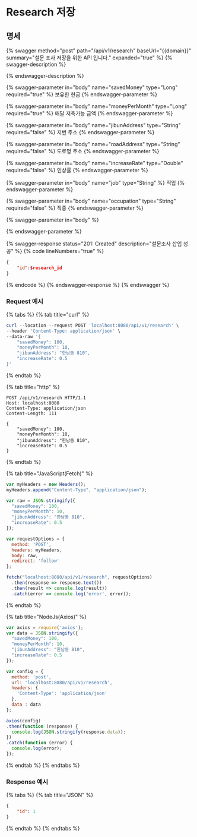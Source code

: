 # Research 저장

## 명세

{% swagger method="post" path="/api/v1/research" baseUrl="{{domain}}" summary="설문 조사 저장을 위한 API 입니다." expanded="true" %}
{% swagger-description %}

{% endswagger-description %}

{% swagger-parameter in="body" name="savedMoney" type="Long" required="true" %}
보유한 현금
{% endswagger-parameter %}

{% swagger-parameter in="body" name="moneyPerMonth" type="Long" required="true" %}
매달 저축가능 금액
{% endswagger-parameter %}

{% swagger-parameter in="body" name="jibunAddress" type="String" required="false" %}
지번 주소
{% endswagger-parameter %}

{% swagger-parameter in="body" name="roadAddress" type="String" required="false" %}
도로명 주소
{% endswagger-parameter %}

{% swagger-parameter in="body" name="increaseRate" type="Double" required="false" %}
인상률
{% endswagger-parameter %}

{% swagger-parameter in="body" name="job" type="String" %}
직업
{% endswagger-parameter %}

{% swagger-parameter in="body" name="occupation" type="String" required="false" %}
직종
{% endswagger-parameter %}

{% swagger-parameter in="body" %}

{% endswagger-parameter %}

{% swagger-response status="201: Created" description="설문조사 삽입 성공" %}
{% code lineNumbers="true" %}
```json
{
    "id":$research_id
}
```
{% endcode %}
{% endswagger-response %}
{% endswagger %}

### Request 예시

{% tabs %}
{% tab title="curl" %}
```powershell
curl --location --request POST 'localhost:8080/api/v1/research' \
--header 'Content-Type: application/json' \
--data-raw '{
    "savedMoney": 100,
    "moneyPerMonth": 10,
    "jibunAddress": "한남동 810",
    "increaseRate": 0.5
}'
```
{% endtab %}

{% tab title="http" %}
```
POST /api/v1/research HTTP/1.1
Host: localhost:8080
Content-Type: application/json
Content-Length: 111

{
    "savedMoney": 100,
    "moneyPerMonth": 10,
    "jibunAddress": "한남동 810",
    "increaseRate": 0.5
}
```
{% endtab %}

{% tab title="JavaScript(Fetch)" %}
```javascript
var myHeaders = new Headers();
myHeaders.append("Content-Type", "application/json");

var raw = JSON.stringify({
  "savedMoney": 100,
  "moneyPerMonth": 10,
  "jibunAddress": "한남동 810",
  "increaseRate": 0.5
});

var requestOptions = {
  method: 'POST',
  headers: myHeaders,
  body: raw,
  redirect: 'follow'
};

fetch("localhost:8080/api/v1/research", requestOptions)
  .then(response => response.text())
  .then(result => console.log(result))
  .catch(error => console.log('error', error));
```
{% endtab %}

{% tab title="NodeJs(Axios)" %}
```javascript
var axios = require('axios');
var data = JSON.stringify({
  "savedMoney": 100,
  "moneyPerMonth": 10,
  "jibunAddress": "한남동 810",
  "increaseRate": 0.5
});

var config = {
  method: 'post',
  url: 'localhost:8080/api/v1/research',
  headers: { 
    'Content-Type': 'application/json'
  },
  data : data
};

axios(config)
.then(function (response) {
  console.log(JSON.stringify(response.data));
})
.catch(function (error) {
  console.log(error);
});

```
{% endtab %}
{% endtabs %}

### Response 예시

{% tabs %}
{% tab title="JSON" %}
```json
{
    "id": 1
}
```
{% endtab %}
{% endtabs %}
